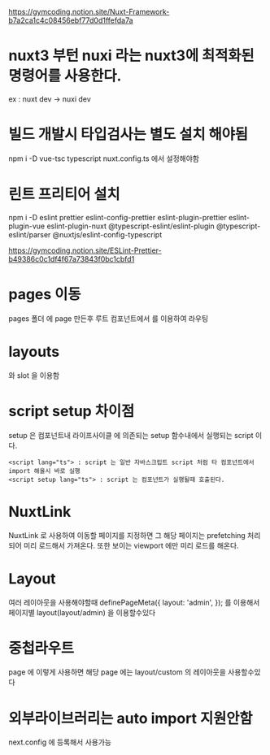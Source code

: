 https://gymcoding.notion.site/Nuxt-Framework-b7a2ca1c4c08456ebf77d0d1ffefda7a

# nuxt3 부턴 nuxi 라는 nuxt3에 최적화된 명령어를 사용한다.
ex : nuxt dev -> nuxi dev

# 빌드 개발시 타입검사는 별도 설치 해야됨
npm i -D vue-tsc typescript
nuxt.config.ts 에서 설정해야함

# 린트 프리티어 설치
npm i -D eslint prettier eslint-config-prettier eslint-plugin-prettier eslint-plugin-vue eslint-plugin-nuxt @typescript-eslint/eslint-plugin @typescript-eslint/parser @nuxtjs/eslint-config-typescript

https://gymcoding.notion.site/ESLint-Prettier-b49386c0c1df4f67a73843f0bc1cbfd1

# pages 이동
pages 폴더 에 page 만든후 루트 컴포넌트에서 <NuxtPage /> 를 이용하여 라우팅

# layouts
 <NuxtLayout> 와 slot 을 이용함

# script setup 차이점
setup 은 컴포넌트내 라이프사이클 에 의존되는 setup 함수내에서 실행되는 script 이다.
```
<script lang="ts"> : script 는 일반 자바스크립트 script 처럼 타 컴포넌트에서 import 해올시 바로 실행
<script setup lang="ts"> : script 는 컴포넌트가 실행될때 호출된다.
```

# NuxtLink 
NuxtLink 로 사용하여 이동할 페이지를 지정하면 그 해당 페이지는 prefetching 처리되어
미리 로드해서 가져온다.
또한 보이는 viewport 에만 미리 로드를 해온다. 

# Layout 
여러 레이아웃을 사용해야할때
definePageMeta({
  layout: 'admin',
});
를 이용해서 페이지별 layout(layout/admin) 을 이용할수있다

# 중첩라우트
page 에 
<NuxtLayout name="custom"> 이렇게 사용하면
해당 page 에는
layout/custom 의 레이아웃을 사용할수있다

# 외부라이브러리는 auto import 지원안함
next.config 에 등록해서 사용가능